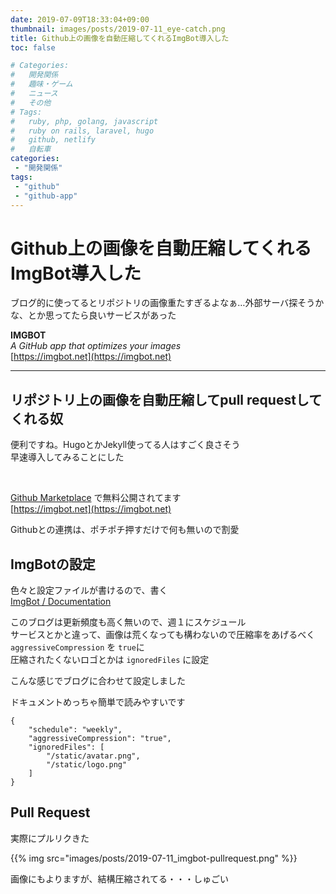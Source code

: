 ```yaml
---
date: 2019-07-09T18:33:04+09:00
thumbnail: images/posts/2019-07-11_eye-catch.png
title: Github上の画像を自動圧縮してくれるImgBot導入した
toc: false

# Categories:
#   開発関係
#   趣味・ゲーム
#   ニュース
#   その他
# Tags:
#   ruby, php, golang, javascript
#   ruby on rails, laravel, hugo
#   github, netlify
#   自転車
categories:
 - "開発関係"
tags:
 - "github"
 - "github-app"
---
```



# Github上の画像を自動圧縮してくれるImgBot導入した

ブログ的に使ってるとリポジトリの画像重たすぎるよなぁ…外部サーバ探そうかな、とか思ってたら良いサービスがあった 

__IMGBOT__  
_A GitHub app that optimizes your images_  
[https://imgbot.net](https://imgbot.net)

* * *

## リポジトリ上の画像を自動圧縮してpull requestしてくれる奴

便利ですね。HugoとかJekyll使ってる人はすごく良さそう  
早速導入してみることにした

<br>

[Github Marketplace](https://github.com/marketplace) で無料公開されてます  
[https://imgbot.net](https://imgbot.net)

Githubとの連携は、ポチポチ押すだけで何も無いので割愛

## ImgBotの設定

色々と設定ファイルが書けるので、書く  
[ImgBot / Documentation](https://imgbot.net/docs/)


このブログは更新頻度も高く無いので、週１にスケジュール  
サービスとかと違って、画像は荒くなっても構わないので圧縮率をあげるべく
<code>aggressiveCompression</code> を <code>true</code>に  
圧縮されたくないロゴとかは <code>ignoredFiles</code> に設定

こんな感じでブログに合わせて設定しました 

ドキュメントめっちゃ簡単で読みやすいです
```
{
    "schedule": "weekly",
    "aggressiveCompression": "true",
    "ignoredFiles": [
        "/static/avatar.png",
        "/static/logo.png"
    ]
}
```

## Pull Request

実際にプルリクきた

{{% img src="images/posts/2019-07-11_imgbot-pullrequest.png" %}}

画像にもよりますが、結構圧縮されてる・・・しゅごい